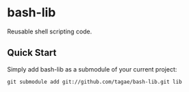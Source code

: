 bash-lib
========

Reusable shell scripting code.

Quick Start
-----------

Simply add bash-lib as a submodule of your current project:

    git submodule add git://github.com/tagae/bash-lib.git lib
